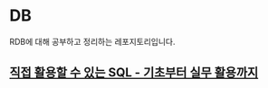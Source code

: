 # DB
RDB에 대해 공부하고 정리하는 레포지토리입니다.

## [직접 활용할 수 있는 SQL - 기초부터 실무 활용까지](https://github.com/leesh5000/TIL/tree/master/RDB/%EC%A7%81%EC%A0%91%20%ED%99%9C%EC%9A%A9%ED%95%A0%20%EC%88%98%20%EC%9E%88%EB%8A%94%20SQL%20-%20%EA%B8%B0%EC%B4%88%EB%B6%80%ED%84%B0%20%EC%8B%A4%EB%AC%B4%20%ED%99%9C%EC%9A%A9%EA%B9%8C%EC%A7%80)
